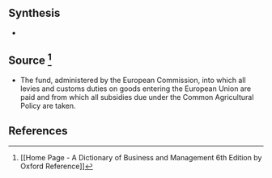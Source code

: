## Synthesis
- 
## Source [^1]
- The fund, administered by the European Commission, into which all levies and customs duties on goods entering the European Union are paid and from which all subsidies due under the Common Agricultural Policy are taken.
## References

[^1]: [[Home Page - A Dictionary of Business and Management 6th Edition by Oxford Reference]]
